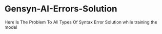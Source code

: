 # Gensyn-AI-Errors-Solution
Here Is The Problem To All Types Of Syntax Error Solution while training the model
